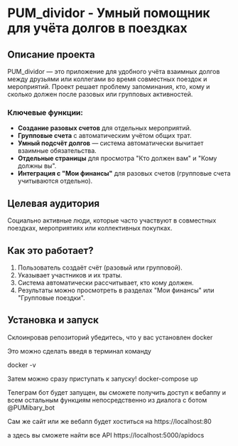 # PUM_dividor - Умный помощник для учёта долгов в поездках

## Описание проекта

PUM_dividor — это приложение для удобного учёта взаимных долгов между друзьями или коллегами во время совместных поездок и мероприятий. Проект решает проблему запоминания, кто, кому и сколько должен после разовых или групповых активностей.

### Ключевые функции:
- **Создание разовых счетов** для отдельных мероприятий.
- **Групповые счета** с автоматическим учётом общих трат.
- **Умный подсчёт долгов** — система автоматически вычитает взаимные обязательства.
- **Отдельные страницы** для просмотра "Кто должен вам" и "Кому должны вы".
- **Интеграция с "Мои финансы"** для разовых счетов (групповые счета учитываются отдельно).

## Целевая аудитория
Социально активные люди, которые часто участвуют в совместных поездках, мероприятиях или коллективных покупках.

## Как это работает?
1. Пользователь создаёт счёт (разовый или групповой).
2. Указывает участников и их траты.
3. Система автоматически рассчитывает, кто кому должен.
4. Результаты можно просмотреть в разделах "Мои финансы" или "Групповые поездки".

## Установка и запуск
Склоинровав репозиторий убедитесь, что у вас установлен docker

Это можно сделать введя в терминал команду

docker -v

Затем можно сразу приступать к запуску!
docker-compose up

Телеграм бот будет запущен, вы сможете получить доступ к вебаппу и всем остальным функциям непосредственно из диалога с ботом @PUMibary_bot

Сам же сайт или же вебапп будет хоститься на 
https://localhost:80

а здесь вы сможете найти все API
https://localhost:5000/apidocs



